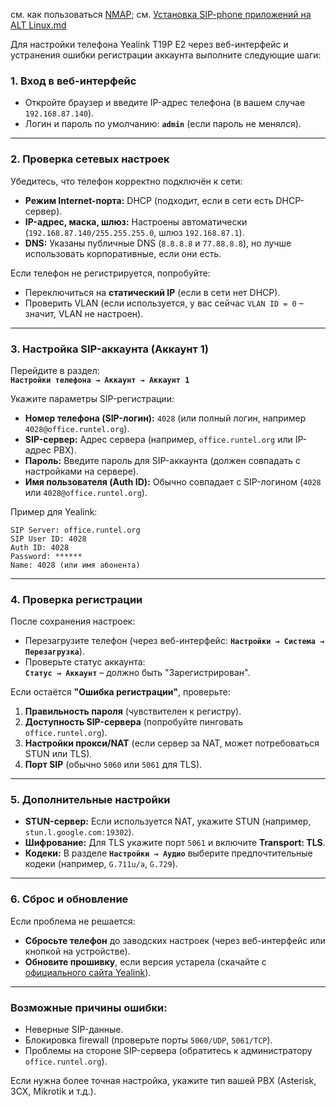 см. как пользоваться [NMAP](https://github.com/sherbettt/BASH-cheats/blob/main/13.5.%20nmap.md); 
см. [Установка SIP-phone приложений на ALT Linux.md](https://github.com/sherbettt/BASH-cheats/blob/main/Установка%20SIP-phone%20приложений%20на%20ALT%20Linux.md)


Для настройки телефона Yealink T19P E2 через веб-интерфейс и устранения ошибки регистрации аккаунта выполните следующие шаги:

### 1. **Вход в веб-интерфейс**
- Откройте браузер и введите IP-адрес телефона (в вашем случае `192.168.87.140`).
- Логин и пароль по умолчанию: **`admin`** (если пароль не менялся).

---

### 2. **Проверка сетевых настроек**
Убедитесь, что телефон корректно подключён к сети:
- **Режим Internet-порта:** DHCP (подходит, если в сети есть DHCP-сервер).
- **IP-адрес, маска, шлюз:** Настроены автоматически (`192.168.87.140/255.255.255.0`, шлюз `192.168.87.1`).
- **DNS:** Указаны публичные DNS (`8.8.8.8` и `77.88.8.8`), но лучше использовать корпоративные, если они есть.

Если телефон не регистрируется, попробуйте:
- Переключиться на **статический IP** (если в сети нет DHCP).
- Проверить VLAN (если используется, у вас сейчас `VLAN ID = 0` – значит, VLAN не настроен).

---

### 3. **Настройка SIP-аккаунта (Аккаунт 1)**
Перейдите в раздел:  
**`Настройки телефона → Аккаунт → Аккаунт 1`**

Укажите параметры SIP-регистрации:
- **Номер телефона (SIP-логин):** `4028` (или полный логин, например `4028@office.runtel.org`).
- **SIP-сервер:** Адрес сервера (например, `office.runtel.org` или IP-адрес PBX).
- **Пароль:** Введите пароль для SIP-аккаунта (должен совпадать с настройками на сервере).
- **Имя пользователя (Auth ID):** Обычно совпадает с SIP-логином (`4028` или `4028@office.runtel.org`).

Пример для Yealink:
```
SIP Server: office.runtel.org
SIP User ID: 4028
Auth ID: 4028
Password: ******
Name: 4028 (или имя абонента)
```

---

### 4. **Проверка регистрации**
После сохранения настроек:
- Перезагрузите телефон (через веб-интерфейс: **`Настройки → Система → Перезагрузка`**).
- Проверьте статус аккаунта:  
  **`Статус → Аккаунт`** – должно быть "Зарегистрирован".

Если остаётся **"Ошибка регистрации"**, проверьте:
1. **Правильность пароля** (чувствителен к регистру).
2. **Доступность SIP-сервера** (попробуйте пинговать `office.runtel.org`).
3. **Настройки прокси/NAT** (если сервер за NAT, может потребоваться STUN или TLS).
4. **Порт SIP** (обычно `5060` или `5061` для TLS).

---

### 5. **Дополнительные настройки**
- **STUN-сервер:** Если используется NAT, укажите STUN (например, `stun.l.google.com:19302`).
- **Шифрование:** Для TLS укажите порт `5061` и включите **Transport: TLS**.
- **Кодеки:** В разделе **`Настройки → Аудио`** выберите предпочтительные кодеки (например, `G.711u/a`, `G.729`).

---

### 6. **Сброс и обновление**
Если проблема не решается:
- **Сбросьте телефон** до заводских настроек (через веб-интерфейс или кнопкой на устройстве).
- **Обновите прошивку**, если версия устарела (скачайте с [официального сайта Yealink](https://support.yealink.com)).

---

### Возможные причины ошибки:
- Неверные SIP-данные.
- Блокировка firewall (проверьте порты `5060/UDP`, `5061/TCP`).
- Проблемы на стороне SIP-сервера (обратитесь к администратору `office.runtel.org`).

Если нужна более точная настройка, укажите тип вашей PBX (Asterisk, 3CX, Mikrotik и т.д.).

